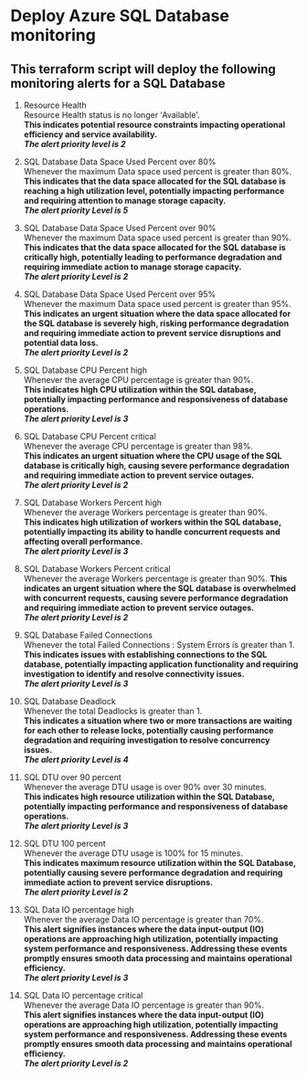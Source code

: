# Deploy Azure SQL Database monitoring
## This terraform script will deploy the following monitoring alerts for a SQL Database

1. Resource Health  
Resource Health status is no longer 'Available'.  
**This indicates potential resource constraints impacting operational efficiency and service availability.**    
***The alert priority level is 2***  

2. SQL Database Data Space Used Percent over 80%  
Whenever the maximum Data space used percent is greater than 80%.  
**This indicates that the data space allocated for the SQL database is reaching a high utilization level, potentially impacting performance and requiring attention to manage storage capacity.**  
***The alert priority Level is 5***  

3. SQL Database Data Space Used Percent over 90%  
Whenever the maximum Data space used percent is greater than 90%.  
**This indicates that the data space allocated for the SQL database is critically high, potentially leading to performance degradation and requiring immediate action to manage storage capacity.**  
***The alert priority Level is 2***  

4. SQL Database Data Space Used Percent over 95%  
Whenever the maximum Data space used percent is greater than 95%.  
**This indicates an urgent situation where the data space allocated for the SQL database is severely high, risking performance degradation and requiring immediate action to prevent service disruptions and potential data loss.**  
***The alert priority Level is 2***  

5. SQL Database CPU Percent high  
Whenever the average CPU percentage is greater than 90%.  
**This indicates high CPU utilization within the SQL database, potentially impacting performance and responsiveness of database operations.**  
***The alert priority Level is 3***  

6. SQL Database CPU Percent critical  
Whenever the average CPU percentage is greater than 98%.  
**This indicates an urgent situation where the CPU usage of the SQL database is critically high, causing severe performance degradation and requiring immediate action to prevent service outages.**  
***The alert priority Level is 2***

7. SQL Database Workers Percent high  
Whenever the average Workers percentage is greater than 90%.  
**This indicates high utilization of workers within the SQL database, potentially impacting its ability to handle concurrent requests and affecting overall performance.**  
***The alert priority Level is 3***  

8. SQL Database Workers Percent critical  
Whenever the average Workers percentage is greater than 90%.
**This indicates an urgent situation where the SQL database is overwhelmed with concurrent requests, causing severe performance degradation and requiring immediate action to prevent service outages.**  
***The alert priority Level is 2***  

9. SQL Database Failed Connections  
Whenever the total Failed Connections : System Errors is greater than 1.
**This indicates issues with establishing connections to the SQL database, potentially impacting application functionality and requiring investigation to identify and resolve connectivity issues.**  
***The alert priority Level is 3***  

10. SQL Database Deadlock  
Whenever the total Deadlocks is greater than 1.  
**This indicates a situation where two or more transactions are waiting for each other to release locks, potentially causing performance degradation and requiring investigation to resolve concurrency issues.**  
***The alert priority Level is 4***  

11. SQL DTU over 90 percent  
Whenever the average DTU usage is over 90% over 30 minutes.  
**This indicates high resource utilization within the SQL Database, potentially impacting performance and responsiveness of database operations.**  
***The alert priority Level is 3***  

12. SQL DTU 100 percent  
Whenever the average DTU usage is 100% for 15 minutes.  
**This indicates maximum resource utilization within the SQL Database, potentially causing severe performance degradation and requiring immediate action to prevent service disruptions.**  
***The alert priority Level is 2***  

13. SQL Data IO percentage high  
Whenever the average Data IO percentage is greater than 70%.  
**This alert signifies instances where the data input-output (IO) operations are approaching high utilization, potentially impacting system performance and responsiveness. Addressing these events promptly ensures smooth data processing and maintains operational efficiency.**  
***The alert priority Level is 3***  

14. SQL Data IO percentage critical  
Whenever the average Data IO percentage is greater than 90%.  
**This alert signifies instances where the data input-output (IO) operations are approaching high utilization, potentially impacting system performance and responsiveness. Addressing these events promptly ensures smooth data processing and maintains operational efficiency.**  
***The alert priority Level is 2***  